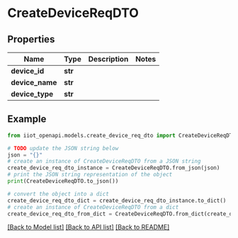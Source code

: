 # CreateDeviceReqDTO


## Properties

Name | Type | Description | Notes
------------ | ------------- | ------------- | -------------
**device_id** | **str** |  | 
**device_name** | **str** |  | 
**device_type** | **str** |  | 

## Example

```python
from iiot_openapi.models.create_device_req_dto import CreateDeviceReqDTO

# TODO update the JSON string below
json = "{}"
# create an instance of CreateDeviceReqDTO from a JSON string
create_device_req_dto_instance = CreateDeviceReqDTO.from_json(json)
# print the JSON string representation of the object
print(CreateDeviceReqDTO.to_json())

# convert the object into a dict
create_device_req_dto_dict = create_device_req_dto_instance.to_dict()
# create an instance of CreateDeviceReqDTO from a dict
create_device_req_dto_from_dict = CreateDeviceReqDTO.from_dict(create_device_req_dto_dict)
```
[[Back to Model list]](../README.md#documentation-for-models) [[Back to API list]](../README.md#documentation-for-api-endpoints) [[Back to README]](../README.md)


